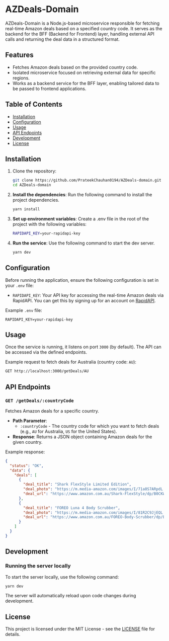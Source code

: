 # AZDeals-Domain

AZDeals-Domain is a Node.js-based microservice responsible for fetching real-time Amazon deals based on a specified country code. It serves as the backend for the BFF (Backend for Frontend) layer, handling external API calls and returning the deal data in a structured format.

## Features

- Fetches Amazon deals based on the provided country code.
- Isolated microservice focused on retrieving external data for specific regions.
- Works as a backend service for the BFF layer, enabling tailored data to be passed to frontend applications.

## Table of Contents

- [Installation](#installation)
- [Configuration](#configuration)
- [Usage](#usage)
- [API Endpoints](#api-endpoints)
- [Development](#development)
- [License](#license)

## Installation

1. Clone the repository:

   ```bash
   git clone https://github.com/PrateekChauhan0194/AZDeals-domain.git
   cd AZDeals-domain
   ```

2. **Install the dependencies**:
   Run the following command to install the project dependencies.

   ```bash
   yarn install
   ```

3. **Set up environment variables**:
   Create a .env file in the root of the project with the following variables:

   ```bash
   RAPIDAPI_KEY=your-rapidapi-key
   ```

4. **Run the service**:
   Use the following command to start the dev server.
   ```bash
   yarn dev
   ```

## Configuration

Before running the application, ensure the following configuration is set in your `.env` file:

- `RAPIDAPI_KEY`: Your API key for accessing the real-time Amazon deals via RapidAPI. You can get this by signing up for an account on [RapidAPI](https://rapidapi.com/).

Example `.env` file:

```
RAPIDAPI_KEY=your-rapidapi-key
```

## Usage

Once the service is running, it listens on port `3000` (by default). The API can be accessed via the defined endpoints.

Example request to fetch deals for Australia (country code: `AU`):

```bash
GET http://localhost:3000/getDeals/AU
```

## API Endpoints

### `GET /getDeals/:countryCode`

Fetches Amazon deals for a specific country.

- **Path Parameter**:
  - `:countryCode` - The country code for which you want to fetch deals (e.g., `AU` for Australia, `US` for the United States).
- **Response**:
  Returns a JSON object containing Amazon deals for the given country.

Example response:

```json
{
  "status": "OK",
  "data": {
    "deals": [
      {
        "deal_title": "Shark FlexStyle Limited Edition",
        "deal_photo": "https://m.media-amazon.com/images/I/71a8S7ARpdL.jpg",
        "deal_url": "https://www.amazon.com.au/Shark-FlexStyle/dp/B0CKW59L1Y"
      },
      {
        "deal_title": "FOREO Luna 4 Body Scrubber",
        "deal_photo": "https://m.media-amazon.com/images/I/81R2C9JjEQL.jpg",
        "deal_url": "https://www.amazon.com.au/FOREO-Body-Scrubber/dp/B0BGL9PQVL"
      }
    ]
  }
}
```

## Development

### Running the server locally

To start the server locally, use the following command:

```bash
yarn dev
```

The server will automatically reload upon code changes during development.

## License

This project is licensed under the MIT License - see the [LICENSE](LICENSE) file for details.

